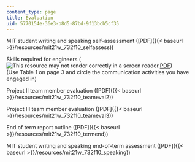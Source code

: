 ```yaml
---
content_type: page
title: Evaluation
uid: 5770154e-36e3-b8d5-87bd-9f13bcb5cf35
---
```


MIT student writing and speaking self-assessment ([PDF]({{< baseurl >}}/resources/mit21w_732f10_selfassess))

Skills required for engineers (![This resource may not render correctly in a screen reader.](/images/inacessible.gif)[PDF](http://web.mit.edu/ruff/www/1290.pdf))  
(Use Table 1 on page 3 and circle the communication activities you have engaged in)

Project II team member evaluation ([PDF]({{< baseurl >}}/resources/mit21w_732f10_teameval2))

Project III team member evaluation ([PDF]({{< baseurl >}}/resources/mit21w_732f10_teameval3))

End of term report outline ([PDF]({{< baseurl >}}/resources/mit21w_732f10_termend))

MIT student writing and speaking end-of-term assessment ([PDF]({{< baseurl >}}/resources/mit21w_732f10_speaking))